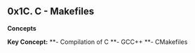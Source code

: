 0x1C. C - Makefiles
---
**Concepts**

**Key Concept:**
**- Compilation of C
**- GCC++
**- CMakefiles
